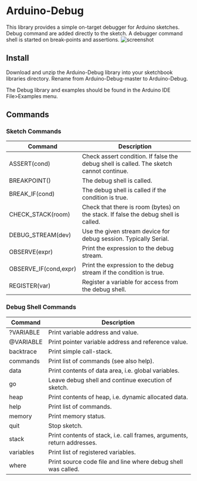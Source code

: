 # Arduino-Debug

This library provides a simple on-target debugger for Arduino sketches.
Debug command are added directly to the sketch. A debugger command
shell is started on break-points and assertions.
![screenshot](https://dl.dropboxusercontent.com/u/993383/Cosa/screenshots/Screenshot%20from%202016-02-07%2021%3A48%3A33.png)

## Install

Download and unzip the Arduino-Debug library into your sketchbook
libraries directory. Rename from Arduino-Debug-master to Arduino-Debug.

The Debug library and examples should be found in the Arduino IDE
File>Examples menu.

## Commands

### Sketch Commands
Command | Description
--------|------------
ASSERT(cond) | Check assert condition. If false the debug shell is called. The sketch cannot continue.
BREAKPOINT() | The debug shell is called.
BREAK_IF(cond) | The debug shell is called if the condition is true.
CHECK_STACK(room) | Check that there is room (bytes) on the stack. If false the debug shell is called.
DEBUG_STREAM(dev) | Use the given stream device for debug session. Typically Serial.
OBSERVE(expr) | Print the expression to the debug stream.
OBSERVE_IF(cond,expr) | Print the expression to the debug stream if the condition is true.
REGISTER(var) | Register a variable for access from the debug shell.

### Debug Shell Commands
Command | Description
--------|------------
?VARIABLE | Print variable address and value.
@VARIABLE | Print pointer variable address and reference value.
backtrace | Print simple call-stack.
commands | Print list of commands (see also help).
data | Print contents of data area, i.e. global variables.
go | Leave debug shell and continue execution of sketch.
heap | Print contents of heap, i.e. dynamic allocated data.
help | Print list of commands.
memory | Print memory status.
quit | Stop sketch.
stack | Print contents of stack, i.e. call frames, arguments, return addresses.
variables | Print list of registered variables.
where | Print source code file and line where debug shell was called.



